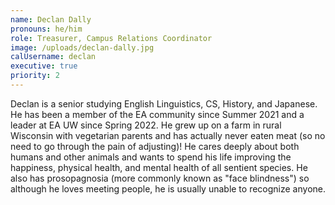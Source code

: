 ```yaml
---
name: Declan Dally
pronouns: he/him
role: Treasurer, Campus Relations Coordinator
image: /uploads/declan-dally.jpg
calUsername: declan
executive: true
priority: 2
---
```


Declan is a senior studying English Linguistics, CS, History, and Japanese. He has been a member of the EA community since Summer 2021 and a leader at EA UW since Spring 2022. He grew up on a farm in rural Wisconsin with vegetarian parents and has actually never eaten meat (so no need to go through the pain of adjusting)\! He cares deeply about both humans and other animals and wants to spend his life improving the happiness, physical health, and mental health of all sentient species. He also has prosopagnosia (more commonly known as "face blindness") so although he loves meeting people, he is usually unable to recognize anyone.
